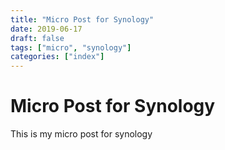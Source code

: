 ```yaml
---
title: "Micro Post for Synology"
date: 2019-06-17
draft: false
tags: ["micro", "synology"]
categories: ["index"]
---
```


# Micro Post for Synology

This is my micro post for synology